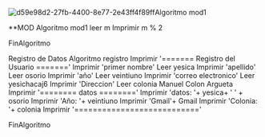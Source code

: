 
![d59e98d2-27fb-4400-8e77-2e43ff4f89ff](https://github.com/yesicachacaj/upgraded-system/assets/132408663/a43b7aac-d88a-47c2-8d0a-f11343120220)Algoritmo mod1



**MOD
Algoritmo mod1
	leer m
	Imprimir m % 2
	
FinAlgoritmo

Registro de Datos
Algoritmo registro
	Imprimir '======= Registro del Usuario ======='
	Imprimir 'primer nombre'
	Leer yesica
	Imprimir 'apellido'
	Leer osorio
	Imprimir 'año'
	Leer veintiuno
	Imprimir 'correo electronico'
	Leer  yesichacaj6
	Imprimir 'Direccion'
	Leer colonia Manuel Colon Argueta 
	Imprimir '======== datos ========'
	Imprimir 'datos: '+ yesica+ ' ' + osorio
	Imprimir 'Año: '+ veintiuno
	Imprimir 'Gmail'+  Gmail
	Imprimir 'Colonia: '+ colonia
	Imprimir '==========================='
	
FinAlgoritmo


